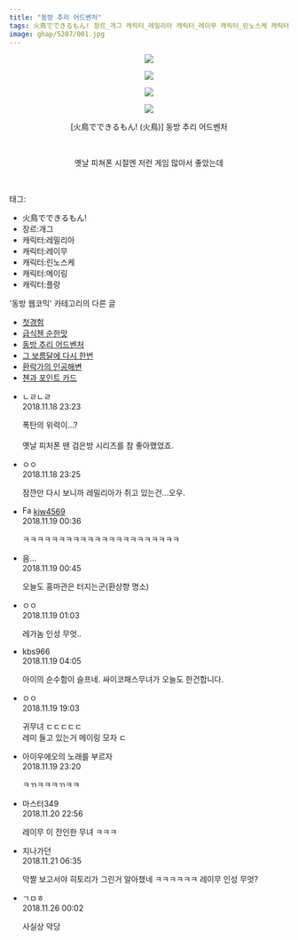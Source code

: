 ```yaml
---
title: "동방 추리 어드벤처"
tags: 火鳥でできるもん! 장르_개그 캐릭터_레밀리아 캐릭터_레이무 캐릭터_린노스케 캐릭터_메이링 캐릭터_플랑 火鳥 동방_웹코믹
image: ghap/5207/001.jpg
---
```

<div class="article">
<p style="text-align: center; clear: none; float: none;"><img src="{{ site.nasurl }}/ghap/5207/001.jpg"/></p>
<p style="text-align: center; clear: none; float: none;"><img src="{{ site.nasurl }}/ghap/5207/002.jpg"/></p>
<p style="text-align: center; clear: none; float: none;"><img src="{{ site.nasurl }}/ghap/5207/003.jpg"/></p>
<p style="text-align: center; clear: none; float: none;"><img src="{{ site.nasurl }}/ghap/5207/004.jpg"/></p>
<p style="text-align: center; clear: none; float: none;">[火鳥でできるもん! (火鳥)] 동방 추리 어드벤처</p>
<p style="text-align: center; clear: none; float: none;"><br/></p>
<p style="text-align: center; clear: none; float: none;">옛날 피쳐폰 시절엔 저런 게임 많아서 좋았는데</p>
<p><br/></p>
</div><div class="tagTrail">
<p>태그: </p>
<ul>
<li>火鳥でできるもん!</li>
<li>장르:개그</li>
<li>캐릭터:레밀리아</li>
<li>캐릭터:레이무</li>
<li>캐릭터:린노스케</li>
<li>캐릭터:메이링</li>
<li>캐릭터:플랑</li>
</ul>
</div><div class="another">
<p>'동방 웹코믹' 카테고리의 다른 글</p>
<ul>
<li><a href="/2018-11-27-ghap_5270">첫경험</a></li>
<li><a href="/2018-11-20-ghap_5213">급식첸 순한맛</a></li>
<li><a href="/2018-11-18-ghap_5207">동방 추리 어드벤처</a></li>
<li><a href="/2018-11-18-ghap_5206">그 보름달에 다시 한번</a></li>
<li><a href="/2018-11-18-ghap_5205">환락가의 인공해변</a></li>
<li><a href="/2018-11-18-ghap_5204">첸과 포인트 카드</a></li>
</ul>
</div><div class="cb_module cb_fluid">
<div class="cb_wrt cb_profile">
<div class="comment">
<ul>
<li class="cb_thumb_off" id="comment15375015">
<div class="cb_comment_area">
<div class="cb_info_area">
<div class="cb_section">
<span class="cb_nick_name">ㄴㄹㄴㄹ</span>
</div>
<div class="cb_section">
<span class="cb_date">2018.11.18 23:23 </span>
</div>
</div>
<div class="cb_dsc_comment">
<p class="cb_dsc">
											폭탄의 위력이...?<br/>
<br/>
옛날 피처폰 땐 검은방 시리즈를 참 좋아했었죠.
										</p>
</div>
</div></li>
<li class="cb_thumb_off" id="comment15375016">
<div class="cb_comment_area">
<div class="cb_info_area">
<div class="cb_section">
<span class="cb_nick_name">ㅇㅇ</span>
</div>
<div class="cb_section">
<span class="cb_date">2018.11.18 23:25 </span>
</div>
</div>
<div class="cb_dsc_comment">
<p class="cb_dsc">
											잠깐만 다시 보니까 레밀리아가 쥐고 있는건...오우.
										</p>
</div>
</div></li>
<li class="cb_thumb_off" id="comment15375053">
<div class="cb_comment_area">
<div class="cb_info_area">
<div class="cb_section">
<span class="cb_nick_name"><img alt="Favicon of http://kjw4569.tistory.com" height="16" onerror="this.onerror=null;this.parentNode.removeChild(this)" src="http://kjw4569.tistory.com/favicon.ico" width="16"/> <a href="http://kjw4569.tistory.com" onclick="return openLinkInNewWindow(this)">kjw4569</a></span>
</div>
<div class="cb_section">
<span class="cb_date">2018.11.19 00:36 </span>
</div>
</div>
<div class="cb_dsc_comment">
<p class="cb_dsc">
											ㅋㅋㅋㅋㅋㅋㅋㅋㅋㅋㅋㅋㅋㅋㅋㅋㅋㅋㅋㅋㅋㅋ
										</p>
</div>
</div></li>
<li class="cb_thumb_off" id="comment15375062">
<div class="cb_comment_area">
<div class="cb_info_area">
<div class="cb_section">
<span class="cb_nick_name">음...</span>
</div>
<div class="cb_section">
<span class="cb_date">2018.11.19 00:45 </span>
</div>
</div>
<div class="cb_dsc_comment">
<p class="cb_dsc">
											오늘도 홍마관은 터지는군(환상향 명소)
										</p>
</div>
</div></li>
<li class="cb_thumb_off" id="comment15375071">
<div class="cb_comment_area">
<div class="cb_info_area">
<div class="cb_section">
<span class="cb_nick_name">ㅇㅇ</span>
</div>
<div class="cb_section">
<span class="cb_date">2018.11.19 01:03 </span>
</div>
</div>
<div class="cb_dsc_comment">
<p class="cb_dsc">
											레가놈 인성 무엇..
										</p>
</div>
</div></li>
<li class="cb_thumb_off" id="comment15375098">
<div class="cb_comment_area">
<div class="cb_info_area">
<div class="cb_section">
<span class="cb_nick_name">kbs966</span>
</div>
<div class="cb_section">
<span class="cb_date">2018.11.19 04:05 </span>
</div>
</div>
<div class="cb_dsc_comment">
<p class="cb_dsc">
											아이의 순수함이 슬프네. 싸이코패스무녀가 오늘도 한건합니다.
										</p>
</div>
</div></li>
<li class="cb_thumb_off" id="comment15375361">
<div class="cb_comment_area">
<div class="cb_info_area">
<div class="cb_section">
<span class="cb_nick_name">ㅇㅇ</span>
</div>
<div class="cb_section">
<span class="cb_date">2018.11.19 19:03 </span>
</div>
</div>
<div class="cb_dsc_comment">
<p class="cb_dsc">
											귀무녀 ㄷㄷㄷㄷㄷ<br/>
레미 들고 있는거 메이링 모자 ㄷ
										</p>
</div>
</div></li>
<li class="cb_thumb_off" id="comment15375453">
<div class="cb_comment_area">
<div class="cb_info_area">
<div class="cb_section">
<span class="cb_nick_name">아이우에오의 노래를 부르자</span>
</div>
<div class="cb_section">
<span class="cb_date">2018.11.19 23:20 </span>
</div>
</div>
<div class="cb_dsc_comment">
<p class="cb_dsc">
											ㅋㄲㅋㅋㅋㄲㅋㅋ
										</p>
</div>
</div></li>
<li class="cb_thumb_off" id="comment15375961">
<div class="cb_comment_area">
<div class="cb_info_area">
<div class="cb_section">
<span class="cb_nick_name">마스터349</span>
</div>
<div class="cb_section">
<span class="cb_date">2018.11.20 22:56 </span>
</div>
</div>
<div class="cb_dsc_comment">
<p class="cb_dsc">
											레이무 이 잔인한 무녀 ㅋㅋㅋ
										</p>
</div>
</div></li>
<li class="cb_thumb_off" id="comment15376111">
<div class="cb_comment_area">
<div class="cb_info_area">
<div class="cb_section">
<span class="cb_nick_name">지나가던</span>
</div>
<div class="cb_section">
<span class="cb_date">2018.11.21 06:35 </span>
</div>
</div>
<div class="cb_dsc_comment">
<p class="cb_dsc">
											막짤 보고서야 히토리가 그린거 알아챘네 ㅋㅋㅋㅋㅋㅋ 레이무 인성 무엇?
										</p>
</div>
</div></li>
<li class="cb_thumb_off" id="comment15378479">
<div class="cb_comment_area">
<div class="cb_info_area">
<div class="cb_section">
<span class="cb_nick_name">ㄱㅁㅎ</span>
</div>
<div class="cb_section">
<span class="cb_date">2018.11.26 00:02 </span>
</div>
</div>
<div class="cb_dsc_comment">
<p class="cb_dsc">
											사실상 악당
										</p>
</div>
</div></li>
</ul>
</div>
</div><!-- commentList close -->
</div>